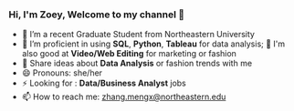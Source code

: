 ### Hi, I'm Zoey, Welcome to my channel 👋

- 🔭 I’m a recent Graduate Student from Northeastern University
- 🌱 I’m proficient in using **SQL**, **Python**, **Tableau** for data analysis;
  🌱 I'm also good at **Video/Web Editing** for marketing or fashion
- 💬 Share ideas about **Data Analysis** or fashion trends with me
- 😄 Pronouns: she/her
- ⚡ Looking for : **Data/Business Analyst** jobs
- 📫 How to reach me: zhang.mengx@northeastern.edu
